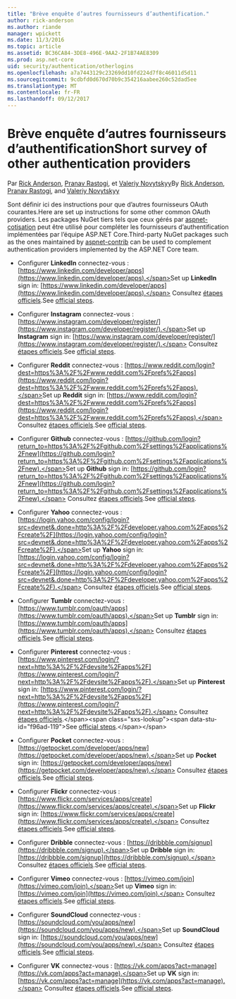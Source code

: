 ```yaml
---
title: "Brève enquête d’autres fournisseurs d’authentification."
author: rick-anderson
ms.author: riande
manager: wpickett
ms.date: 11/3/2016
ms.topic: article
ms.assetid: BC36CA84-3DE8-496E-9AA2-2F1B74AE8309
ms.prod: asp.net-core
uid: security/authentication/otherlogins
ms.openlocfilehash: a7a7443129c23269dd10fd224d7f8c46011d5d11
ms.sourcegitcommit: 9cdbfd0d670d70b9c354216aabee260c52dad5ee
ms.translationtype: MT
ms.contentlocale: fr-FR
ms.lasthandoff: 09/12/2017
---
```

# <a name="short-survey-of-other-authentication-providers"></a><span data-ttu-id="f96ad-102">Brève enquête d’autres fournisseurs d’authentification</span><span class="sxs-lookup"><span data-stu-id="f96ad-102">Short survey of other authentication providers</span></span>

<a name=security-authentication-other-logins></a>

<span data-ttu-id="f96ad-103">Par [Rick Anderson](https://twitter.com/RickAndMSFT), [Pranav Rastogi](https://github.com/rustd), et [Valeriy Novytskyy](https://github.com/01binary)</span><span class="sxs-lookup"><span data-stu-id="f96ad-103">By [Rick Anderson](https://twitter.com/RickAndMSFT), [Pranav Rastogi](https://github.com/rustd), and [Valeriy Novytskyy](https://github.com/01binary)</span></span>

<span data-ttu-id="f96ad-104">Sont définir ici des instructions pour que d’autres fournisseurs OAuth courantes.</span><span class="sxs-lookup"><span data-stu-id="f96ad-104">Here are set up instructions for some other common OAuth providers.</span></span> <span data-ttu-id="f96ad-105">Les packages NuGet tiers tels que ceux gérés par [aspnet-cotisation](https://www.nuget.org/packages?q=owners%3Aaspnet-contrib+title%3AOAuth) peut être utilisé pour compléter les fournisseurs d’authentification implémentées par l’équipe ASP.NET Core.</span><span class="sxs-lookup"><span data-stu-id="f96ad-105">Third-party NuGet packages such as the ones maintained by [aspnet-contrib](https://www.nuget.org/packages?q=owners%3Aaspnet-contrib+title%3AOAuth) can be used to complement authentication providers implemented by the ASP.NET Core team.</span></span>

* <span data-ttu-id="f96ad-106">Configurer **LinkedIn** connectez-vous : [https://www.linkedin.com/developer/apps](https://www.linkedin.com/developer/apps).</span><span class="sxs-lookup"><span data-stu-id="f96ad-106">Set up **LinkedIn** sign in: [https://www.linkedin.com/developer/apps](https://www.linkedin.com/developer/apps).</span></span> <span data-ttu-id="f96ad-107">Consultez [étapes officiels](https://developer.linkedin.com/docs/oauth2).</span><span class="sxs-lookup"><span data-stu-id="f96ad-107">See [official steps](https://developer.linkedin.com/docs/oauth2).</span></span>

* <span data-ttu-id="f96ad-108">Configurer **Instagram** connectez-vous : [https://www.instagram.com/developer/register/](https://www.instagram.com/developer/register/).</span><span class="sxs-lookup"><span data-stu-id="f96ad-108">Set up **Instagram** sign in: [https://www.instagram.com/developer/register/](https://www.instagram.com/developer/register/).</span></span> <span data-ttu-id="f96ad-109">Consultez [étapes officiels](https://www.instagram.com/developer/authentication/).</span><span class="sxs-lookup"><span data-stu-id="f96ad-109">See [official steps](https://www.instagram.com/developer/authentication/).</span></span>

* <span data-ttu-id="f96ad-110">Configurer **Reddit** connectez-vous : [https://www.reddit.com/login?dest=https%3A%2F%2Fwww.reddit.com%2Fprefs%2Fapps](https://www.reddit.com/login?dest=https%3A%2F%2Fwww.reddit.com%2Fprefs%2Fapps).</span><span class="sxs-lookup"><span data-stu-id="f96ad-110">Set up **Reddit** sign in: [https://www.reddit.com/login?dest=https%3A%2F%2Fwww.reddit.com%2Fprefs%2Fapps](https://www.reddit.com/login?dest=https%3A%2F%2Fwww.reddit.com%2Fprefs%2Fapps).</span></span> <span data-ttu-id="f96ad-111">Consultez [étapes officiels](https://github.com/reddit/reddit/wiki/OAuth2-Quick-Start-Example).</span><span class="sxs-lookup"><span data-stu-id="f96ad-111">See [official steps](https://github.com/reddit/reddit/wiki/OAuth2-Quick-Start-Example).</span></span>

* <span data-ttu-id="f96ad-112">Configurer **Github** connectez-vous : [https://github.com/login?return_to=https%3A%2F%2Fgithub.com%2Fsettings%2Fapplications%2Fnew](https://github.com/login?return_to=https%3A%2F%2Fgithub.com%2Fsettings%2Fapplications%2Fnew).</span><span class="sxs-lookup"><span data-stu-id="f96ad-112">Set up **Github** sign in: [https://github.com/login?return_to=https%3A%2F%2Fgithub.com%2Fsettings%2Fapplications%2Fnew](https://github.com/login?return_to=https%3A%2F%2Fgithub.com%2Fsettings%2Fapplications%2Fnew).</span></span> <span data-ttu-id="f96ad-113">Consultez [étapes officiels](https://developer.github.com/v3/oauth/).</span><span class="sxs-lookup"><span data-stu-id="f96ad-113">See [official steps](https://developer.github.com/v3/oauth/).</span></span>

* <span data-ttu-id="f96ad-114">Configurer **Yahoo** connectez-vous : [https://login.yahoo.com/config/login?src=devnet&.done=http%3A%2F%2Fdeveloper.yahoo.com%2Fapps%2Fcreate%2F](https://login.yahoo.com/config/login?src=devnet&.done=http%3A%2F%2Fdeveloper.yahoo.com%2Fapps%2Fcreate%2F).</span><span class="sxs-lookup"><span data-stu-id="f96ad-114">Set up **Yahoo** sign in: [https://login.yahoo.com/config/login?src=devnet&.done=http%3A%2F%2Fdeveloper.yahoo.com%2Fapps%2Fcreate%2F](https://login.yahoo.com/config/login?src=devnet&.done=http%3A%2F%2Fdeveloper.yahoo.com%2Fapps%2Fcreate%2F).</span></span> <span data-ttu-id="f96ad-115">Consultez [étapes officiels](https://developer.yahoo.com/bbauth/user.html).</span><span class="sxs-lookup"><span data-stu-id="f96ad-115">See [official steps](https://developer.yahoo.com/bbauth/user.html).</span></span>

* <span data-ttu-id="f96ad-116">Configurer **Tumblr** connectez-vous : [https://www.tumblr.com/oauth/apps](https://www.tumblr.com/oauth/apps).</span><span class="sxs-lookup"><span data-stu-id="f96ad-116">Set up **Tumblr** sign in: [https://www.tumblr.com/oauth/apps](https://www.tumblr.com/oauth/apps).</span></span> <span data-ttu-id="f96ad-117">Consultez [étapes officiels](https://www.tumblr.com/docs/api/v2#auth).</span><span class="sxs-lookup"><span data-stu-id="f96ad-117">See [official steps](https://www.tumblr.com/docs/api/v2#auth).</span></span>

* <span data-ttu-id="f96ad-118">Configurer **Pinterest** connectez-vous : [https://www.pinterest.com/login/?next=http%3A%2F%2Fdevsite%2Fapps%2F](https://www.pinterest.com/login/?next=http%3A%2F%2Fdevsite%2Fapps%2F).</span><span class="sxs-lookup"><span data-stu-id="f96ad-118">Set up **Pinterest** sign in: [https://www.pinterest.com/login/?next=http%3A%2F%2Fdevsite%2Fapps%2F](https://www.pinterest.com/login/?next=http%3A%2F%2Fdevsite%2Fapps%2F).</span></span> <span data-ttu-id="f96ad-119">Consultez [étapes officiels](https://developers.pinterest.com/docs/api/overview/?).</span><span class="sxs-lookup"><span data-stu-id="f96ad-119">See [official steps](https://developers.pinterest.com/docs/api/overview/?).</span></span>

* <span data-ttu-id="f96ad-120">Configurer **Pocket** connectez-vous : [https://getpocket.com/developer/apps/new](https://getpocket.com/developer/apps/new).</span><span class="sxs-lookup"><span data-stu-id="f96ad-120">Set up **Pocket** sign in: [https://getpocket.com/developer/apps/new](https://getpocket.com/developer/apps/new).</span></span> <span data-ttu-id="f96ad-121">Consultez [étapes officiels](https://getpocket.com/developer/docs/authentication).</span><span class="sxs-lookup"><span data-stu-id="f96ad-121">See [official steps](https://getpocket.com/developer/docs/authentication).</span></span>

* <span data-ttu-id="f96ad-122">Configurer **Flickr** connectez-vous : [https://www.flickr.com/services/apps/create](https://www.flickr.com/services/apps/create).</span><span class="sxs-lookup"><span data-stu-id="f96ad-122">Set up **Flickr** sign in: [https://www.flickr.com/services/apps/create](https://www.flickr.com/services/apps/create).</span></span> <span data-ttu-id="f96ad-123">Consultez [étapes officiels](https://www.flickr.com/services/api/auth.oauth.html).</span><span class="sxs-lookup"><span data-stu-id="f96ad-123">See [official steps](https://www.flickr.com/services/api/auth.oauth.html).</span></span>

* <span data-ttu-id="f96ad-124">Configurer **Dribble** connectez-vous : [https://dribbble.com/signup](https://dribbble.com/signup).</span><span class="sxs-lookup"><span data-stu-id="f96ad-124">Set up **Dribble** sign in: [https://dribbble.com/signup](https://dribbble.com/signup).</span></span> <span data-ttu-id="f96ad-125">Consultez [étapes officiels](http://developer.dribbble.com/v1/oauth/).</span><span class="sxs-lookup"><span data-stu-id="f96ad-125">See [official steps](http://developer.dribbble.com/v1/oauth/).</span></span>

* <span data-ttu-id="f96ad-126">Configurer **Vimeo** connectez-vous : [https://vimeo.com/join](https://vimeo.com/join).</span><span class="sxs-lookup"><span data-stu-id="f96ad-126">Set up **Vimeo** sign in: [https://vimeo.com/join](https://vimeo.com/join).</span></span> <span data-ttu-id="f96ad-127">Consultez [étapes officiels](https://developer.vimeo.com/api/authentication).</span><span class="sxs-lookup"><span data-stu-id="f96ad-127">See [official steps](https://developer.vimeo.com/api/authentication).</span></span>

* <span data-ttu-id="f96ad-128">Configurer **SoundCloud** connectez-vous : [https://soundcloud.com/you/apps/new](https://soundcloud.com/you/apps/new).</span><span class="sxs-lookup"><span data-stu-id="f96ad-128">Set up **SoundCloud** sign in: [https://soundcloud.com/you/apps/new](https://soundcloud.com/you/apps/new).</span></span> <span data-ttu-id="f96ad-129">Consultez [étapes officiels](https://developers.soundcloud.com/blog/we-love-oauth-2).</span><span class="sxs-lookup"><span data-stu-id="f96ad-129">See [official steps](https://developers.soundcloud.com/blog/we-love-oauth-2).</span></span>

* <span data-ttu-id="f96ad-130">Configurer **VK** connectez-vous : [https://vk.com/apps?act=manage](https://vk.com/apps?act=manage).</span><span class="sxs-lookup"><span data-stu-id="f96ad-130">Set up **VK** sign in: [https://vk.com/apps?act=manage](https://vk.com/apps?act=manage).</span></span> <span data-ttu-id="f96ad-131">Consultez [étapes officiels](https://vk.com/pages?oid=-17680044&p=Authorizing_Sites).</span><span class="sxs-lookup"><span data-stu-id="f96ad-131">See [official steps](https://vk.com/pages?oid=-17680044&p=Authorizing_Sites).</span></span>
